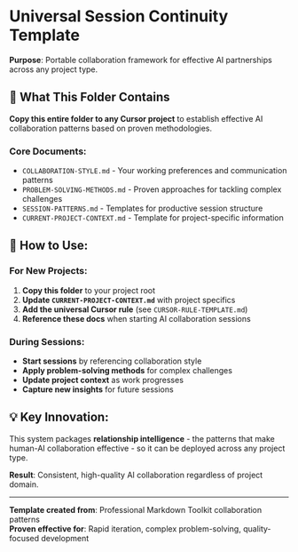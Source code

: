 # Universal Session Continuity Template

**Purpose**: Portable collaboration framework for effective AI partnerships across any project type.

## 🎯 What This Folder Contains

**Copy this entire folder to any Cursor project** to establish effective AI collaboration patterns based on proven methodologies.

### **Core Documents:**
- `COLLABORATION-STYLE.md` - Your working preferences and communication patterns
- `PROBLEM-SOLVING-METHODS.md` - Proven approaches for tackling complex challenges  
- `SESSION-PATTERNS.md` - Templates for productive session structure
- `CURRENT-PROJECT-CONTEXT.md` - Template for project-specific information

## 🚀 **How to Use:**

### **For New Projects:**
1. **Copy this folder** to your project root
2. **Update `CURRENT-PROJECT-CONTEXT.md`** with project specifics
3. **Add the universal Cursor rule** (see `CURSOR-RULE-TEMPLATE.md`)
4. **Reference these docs** when starting AI collaboration sessions

### **During Sessions:**
- **Start sessions** by referencing collaboration style
- **Apply problem-solving methods** for complex challenges
- **Update project context** as work progresses
- **Capture new insights** for future sessions

## 💡 **Key Innovation:**

This system packages **relationship intelligence** - the patterns that make human-AI collaboration effective - so it can be deployed across any project type.

**Result**: Consistent, high-quality AI collaboration regardless of project domain.

---

**Template created from**: Professional Markdown Toolkit collaboration patterns  
**Proven effective for**: Rapid iteration, complex problem-solving, quality-focused development 